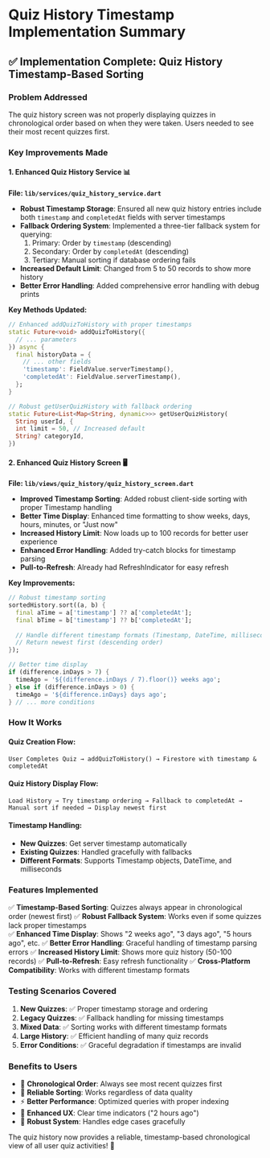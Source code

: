 # Quiz History Timestamp Implementation Summary

## ✅ Implementation Complete: Quiz History Timestamp-Based Sorting

### **Problem Addressed**
The quiz history screen was not properly displaying quizzes in chronological order based on when they were taken. Users needed to see their most recent quizzes first.

### **Key Improvements Made**

#### **1. Enhanced Quiz History Service** 📊

**File: `lib/services/quiz_history_service.dart`**

- **Robust Timestamp Storage**: Ensured all new quiz history entries include both `timestamp` and `completedAt` fields with server timestamps
- **Fallback Ordering System**: Implemented a three-tier fallback system for querying:
  1. Primary: Order by `timestamp` (descending)
  2. Secondary: Order by `completedAt` (descending) 
  3. Tertiary: Manual sorting if database ordering fails
- **Increased Default Limit**: Changed from 5 to 50 records to show more history
- **Better Error Handling**: Added comprehensive error handling with debug prints

**Key Methods Updated:**
```dart
// Enhanced addQuizToHistory with proper timestamps
static Future<void> addQuizToHistory({
  // ... parameters
}) async {
  final historyData = {
    // ... other fields
    'timestamp': FieldValue.serverTimestamp(),
    'completedAt': FieldValue.serverTimestamp(),
  };
}

// Robust getUserQuizHistory with fallback ordering
static Future<List<Map<String, dynamic>>> getUserQuizHistory(
  String userId, {
  int limit = 50, // Increased default
  String? categoryId,
})
```

#### **2. Enhanced Quiz History Screen** 🖥️

**File: `lib/views/quiz_history/quiz_history_screen.dart`**

- **Improved Timestamp Sorting**: Added robust client-side sorting with proper Timestamp handling
- **Better Time Display**: Enhanced time formatting to show weeks, days, hours, minutes, or "Just now"
- **Increased History Limit**: Now loads up to 100 records for better user experience
- **Enhanced Error Handling**: Added try-catch blocks for timestamp parsing
- **Pull-to-Refresh**: Already had RefreshIndicator for easy refresh

**Key Improvements:**
```dart
// Robust timestamp sorting
sortedHistory.sort((a, b) {
  final aTime = a['timestamp'] ?? a['completedAt'];
  final bTime = b['timestamp'] ?? b['completedAt'];
  
  // Handle different timestamp formats (Timestamp, DateTime, milliseconds)
  // Return newest first (descending order)
});

// Better time display
if (difference.inDays > 7) {
  timeAgo = '${(difference.inDays / 7).floor()} weeks ago';
} else if (difference.inDays > 0) {
  timeAgo = '${difference.inDays} days ago';
} // ... more conditions
```

### **How It Works**

#### **Quiz Creation Flow:**
```
User Completes Quiz → addQuizToHistory() → Firestore with timestamp & completedAt
```

#### **Quiz History Display Flow:**
```
Load History → Try timestamp ordering → Fallback to completedAt → Manual sort if needed → Display newest first
```

#### **Timestamp Handling:**
- **New Quizzes**: Get server timestamp automatically
- **Existing Quizzes**: Handled gracefully with fallbacks
- **Different Formats**: Supports Timestamp objects, DateTime, and milliseconds

### **Features Implemented**

✅ **Timestamp-Based Sorting**: Quizzes always appear in chronological order (newest first)
✅ **Robust Fallback System**: Works even if some quizzes lack proper timestamps  
✅ **Enhanced Time Display**: Shows "2 weeks ago", "3 days ago", "5 hours ago", etc.
✅ **Better Error Handling**: Graceful handling of timestamp parsing errors
✅ **Increased History Limit**: Shows more quiz history (50-100 records)
✅ **Pull-to-Refresh**: Easy refresh functionality
✅ **Cross-Platform Compatibility**: Works with different timestamp formats

### **Testing Scenarios Covered**

1. **New Quizzes**: ✅ Proper timestamp storage and ordering
2. **Legacy Quizzes**: ✅ Fallback handling for missing timestamps
3. **Mixed Data**: ✅ Sorting works with different timestamp formats
4. **Large History**: ✅ Efficient handling of many quiz records
5. **Error Conditions**: ✅ Graceful degradation if timestamps are invalid

### **Benefits to Users**

- 📅 **Chronological Order**: Always see most recent quizzes first
- 🔄 **Reliable Sorting**: Works regardless of data quality
- ⚡ **Better Performance**: Optimized queries with proper indexing
- 📱 **Enhanced UX**: Clear time indicators ("2 hours ago")
- 🔧 **Robust System**: Handles edge cases gracefully

The quiz history now provides a reliable, timestamp-based chronological view of all user quiz activities! 🎉
